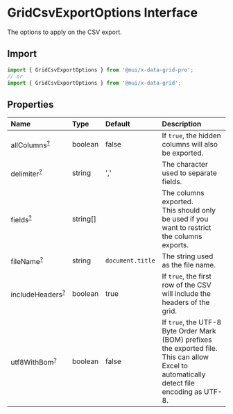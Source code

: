 # GridCsvExportOptions Interface

<p class="description">The options to apply on the CSV export.</p>

## Import

```js
import { GridCsvExportOptions } from '@mui/x-data-grid-pro';
// or
import { GridCsvExportOptions } from '@mui/x-data-grid';
```

## Properties

| Name                                                                                             | Type                                    | Default                                            | Description                                                                                                                                      |
| :----------------------------------------------------------------------------------------------- | :-------------------------------------- | :------------------------------------------------- | :----------------------------------------------------------------------------------------------------------------------------------------------- |
| <span class="prop-name optional">allColumns<sup><abbr title="optional">?</abbr></sup></span>     | <span class="prop-type">boolean</span>  | <span class="prop-default">false</span>            | If `true`, the hidden columns will also be exported.                                                                                             |
| <span class="prop-name optional">delimiter<sup><abbr title="optional">?</abbr></sup></span>      | <span class="prop-type">string</span>   | <span class="prop-default">','</span>              | The character used to separate fields.                                                                                                           |
| <span class="prop-name optional">fields<sup><abbr title="optional">?</abbr></sup></span>         | <span class="prop-type">string[]</span> |                                                    | The columns exported.<br />This should only be used if you want to restrict the columns exports.                                                 |
| <span class="prop-name optional">fileName<sup><abbr title="optional">?</abbr></sup></span>       | <span class="prop-type">string</span>   | <span class="prop-default">`document.title`</span> | The string used as the file name.                                                                                                                |
| <span class="prop-name optional">includeHeaders<sup><abbr title="optional">?</abbr></sup></span> | <span class="prop-type">boolean</span>  | <span class="prop-default">true</span>             | If `true`, the first row of the CSV will include the headers of the grid.                                                                        |
| <span class="prop-name optional">utf8WithBom<sup><abbr title="optional">?</abbr></sup></span>    | <span class="prop-type">boolean</span>  | <span class="prop-default">false</span>            | If `true`, the UTF-8 Byte Order Mark (BOM) prefixes the exported file.<br />This can allow Excel to automatically detect file encoding as UTF-8. |
